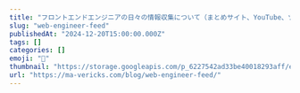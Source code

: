 ```yaml
---
title: "フロントエンドエンジニアの日々の情報収集について（まとめサイト、YouTube、ツールなど）"
slug: "web-engineer-feed"
publishedAt: "2024-12-20T15:00:00.000Z"
tags: []
categories: []
emoji: "🐺"
thumbnail: "https://storage.googleapis.com/p_6227542ad33be40018293aff/ea7ac682-ff13-46ec-b717-4e9ded33d8de/web-engineer-feed.png"
url: "https://ma-vericks.com/blog/web-engineer-feed/"
---
```



